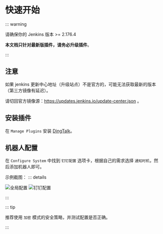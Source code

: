 # 快速开始

::: warning

请确保你的 Jenkins 版本 >= 2.176.4

**本文档只针对最新版插件，请务必升级插件**。

:::

## 注意

如果 jenkins 更新中心地址（升级站点）不是官方的，可能无法获取最新的版本（第三方镜像有延迟）。

请切回官方镜像源：https://updates.jenkins.io/update-center.json 。

## 安装插件

在 `Manage Plugins` 安装 [DingTalk](https://plugins.jenkins.io/dingtalk/)。

## 机器人配置

在 `Configure System` 中找到 `钉钉配置` 选项卡，根据自己的需求选择 `通知时机`，然后添加机器人即可。

示例截图：
::: details

![全局配置](/assets/global-config.jpg)
![钉钉配置](/assets/dingtalk-config.jpg)

:::

::: tip

推荐使用 `加密` 模式的安全策略，并测试配置是否正确。

:::
